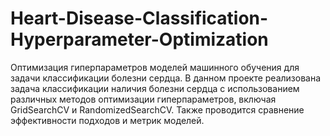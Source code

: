 # Heart-Disease-Classification-Hyperparameter-Optimization
Оптимизация гиперпараметров моделей машинного обучения для задачи классификации болезни сердца. В данном проекте реализована задача классификации наличия болезни сердца с использованием различных методов оптимизации гиперпараметров, включая GridSearchCV и RandomizedSearchCV. Также проводится сравнение эффективности подходов и метрик моделей.
